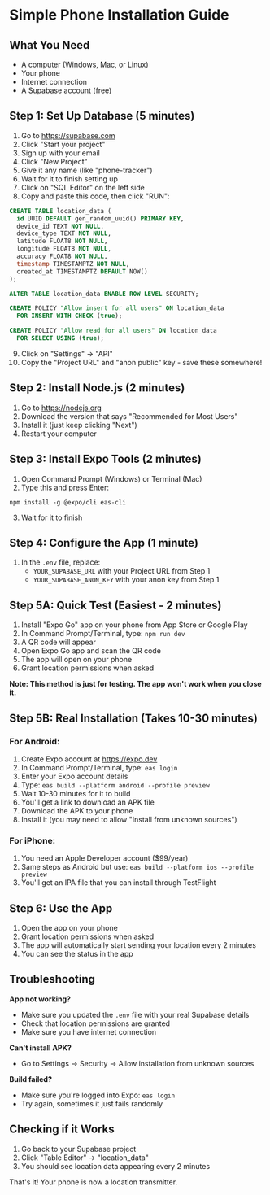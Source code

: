# Simple Phone Installation Guide

## What You Need
- A computer (Windows, Mac, or Linux)
- Your phone
- Internet connection
- A Supabase account (free)

## Step 1: Set Up Database (5 minutes)

1. Go to https://supabase.com
2. Click "Start your project" 
3. Sign up with your email
4. Click "New Project"
5. Give it any name (like "phone-tracker")
6. Wait for it to finish setting up
7. Click on "SQL Editor" on the left side
8. Copy and paste this code, then click "RUN":

```sql
CREATE TABLE location_data (
  id UUID DEFAULT gen_random_uuid() PRIMARY KEY,
  device_id TEXT NOT NULL,
  device_type TEXT NOT NULL,
  latitude FLOAT8 NOT NULL,
  longitude FLOAT8 NOT NULL,
  accuracy FLOAT8 NOT NULL,
  timestamp TIMESTAMPTZ NOT NULL,
  created_at TIMESTAMPTZ DEFAULT NOW()
);

ALTER TABLE location_data ENABLE ROW LEVEL SECURITY;

CREATE POLICY "Allow insert for all users" ON location_data
  FOR INSERT WITH CHECK (true);

CREATE POLICY "Allow read for all users" ON location_data
  FOR SELECT USING (true);
```

9. Click on "Settings" → "API" 
10. Copy the "Project URL" and "anon public" key - save these somewhere!

## Step 2: Install Node.js (2 minutes)

1. Go to https://nodejs.org
2. Download the version that says "Recommended for Most Users"
3. Install it (just keep clicking "Next")
4. Restart your computer

## Step 3: Install Expo Tools (2 minutes)

1. Open Command Prompt (Windows) or Terminal (Mac)
2. Type this and press Enter:
```
npm install -g @expo/cli eas-cli
```
3. Wait for it to finish

## Step 4: Configure the App (1 minute)

1. In the `.env` file, replace:
   - `YOUR_SUPABASE_URL` with your Project URL from Step 1
   - `YOUR_SUPABASE_ANON_KEY` with your anon key from Step 1

## Step 5A: Quick Test (Easiest - 2 minutes)

1. Install "Expo Go" app on your phone from App Store or Google Play
2. In Command Prompt/Terminal, type: `npm run dev`
3. A QR code will appear
4. Open Expo Go app and scan the QR code
5. The app will open on your phone
6. Grant location permissions when asked

**Note: This method is just for testing. The app won't work when you close it.**

## Step 5B: Real Installation (Takes 10-30 minutes)

### For Android:

1. Create Expo account at https://expo.dev
2. In Command Prompt/Terminal, type: `eas login`
3. Enter your Expo account details
4. Type: `eas build --platform android --profile preview`
5. Wait 10-30 minutes for it to build
6. You'll get a link to download an APK file
7. Download the APK to your phone
8. Install it (you may need to allow "Install from unknown sources")

### For iPhone:

1. You need an Apple Developer account ($99/year)
2. Same steps as Android but use: `eas build --platform ios --profile preview`
3. You'll get an IPA file that you can install through TestFlight

## Step 6: Use the App

1. Open the app on your phone
2. Grant location permissions when asked
3. The app will automatically start sending your location every 2 minutes
4. You can see the status in the app

## Troubleshooting

**App not working?**
- Make sure you updated the `.env` file with your real Supabase details
- Check that location permissions are granted
- Make sure you have internet connection

**Can't install APK?**
- Go to Settings → Security → Allow installation from unknown sources

**Build failed?**
- Make sure you're logged into Expo: `eas login`
- Try again, sometimes it just fails randomly

## Checking if it Works

1. Go back to your Supabase project
2. Click "Table Editor" → "location_data"
3. You should see location data appearing every 2 minutes

That's it! Your phone is now a location transmitter.
